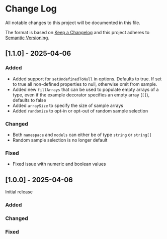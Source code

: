 
# Change Log
All notable changes to this project will be documented in this file.
 
The format is based on [Keep a Changelog](http://keepachangelog.com/)
and this project adheres to [Semantic Versioning](http://semver.org/).

## [1.1.0] - 2025-04-06
 
### Added

- Added support for `setUndefinedToNull` in options. Defaults to true. If set to true all non-defined properties to null, otherwise omit from sample.
- Added new `fillArrays` that can be used to populate empty arrays of a type, even if the example decorator specifies an empty array (`[]`), defaults to false
- Added `arraySize` to specify the size of sample arrays
- Added `randomize` to opt-in or opt-out of random sample selection
 
### Changed

- Both `namespace` and `models` can either be of type `string` or `string[]`
- Random sample selection is no longer default
 
### Fixed

- Fixed issue with numeric and boolean values
 
## [1.0.0] - 2025-04-06
 
Initial release
 
### Added
 
### Changed
 
### Fixed
 